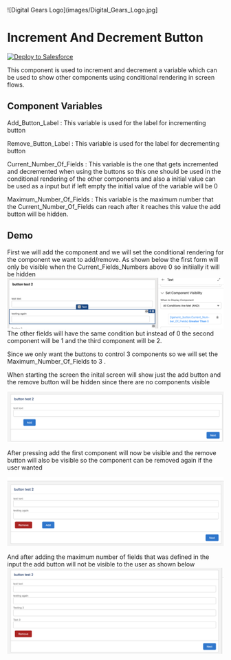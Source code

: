 ![Digital Gears Logo](images/Digital_Gears_Logo.jpg]
# Increment And Decrement Button

<a href="https://githubsfdeploy.herokuapp.com?owner=MohamedTarekDG&amp;repo=LWC-Add-Remove-Buttons">
  <img src="https://raw.githubusercontent.com/afawcett/githubsfdeploy/master/src/main/webapp/resources/img/deploy.png" alt="Deploy to Salesforce" />
</a>

This component is used to increment and decrement a variable which can be used to show other components using conditional rendering in screen flows.
## Component Variables

Add_Button_Label : This variable is used for the label for incrementing button

Remove_Button_Label : This variable is used for the label for decrementing button

Current_Number_Of_Fields : This variable is the one that gets incremented and decremented when using the buttons so this one should be used in the conditional rendering of the other components and also a initial value can be used as a input but if left empty the initial value of the variable will be 0

Maximum_Number_Of_Fields : This variable is the maximum number that the Current_Number_Of_Fields can reach after it reaches this value the add button will be hidden.


## Demo 

First we will add the component and we will set the conditional rendering for the component we want to add/remove. As shown below the first form will only be visible when the Current_Fields_Numbers above 0 so initiially it will be hidden 
![Conditional image](images/Conditional_Form_Image.png)
The other fields will have the same condition but instead of 0 the second component will be 1 and the third component will be 2. 

Since we only want the buttons to control 3 components so we will set the Maximum_Number_Of_Fields to 3 .


When starting the screen the inital screen will show just the add button and the remove button will be hidden since there are no components visible 
 
![Image](images/Initial_Screen_Image.png)

After pressing add the first component will now be visible and the remove button will also be visible so the component can be removed again if the user wanted

![Image](images/After_Adding_Component_Image.png)


And after adding the maximum number of fields that was defined in the input the add button will not be visible to the user as shown below 
![Image](images/Maximum_Fields_Reached_Image.png)










